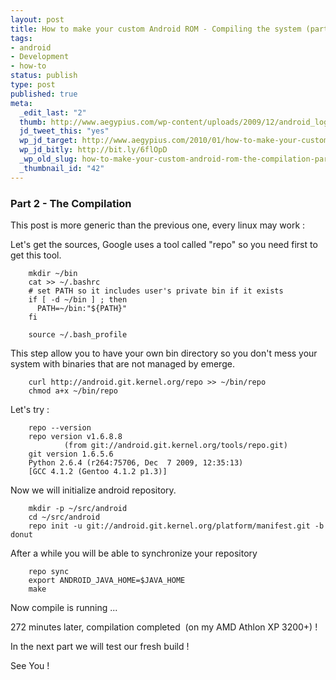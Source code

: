 ```yaml
--- 
layout: post
title: How to make your custom Android ROM - Compiling the system (part 2)
tags: 
- android
- Development
- how-to
status: publish
type: post
published: true
meta: 
  _edit_last: "2"
  thumb: http://www.aegypius.com/wp-content/uploads/2009/12/android_logo.jpg
  jd_tweet_this: "yes"
  wp_jd_target: http://www.aegypius.com/2010/01/how-to-make-your-custom-android-rom-the-compilation-part-2/
  wp_jd_bitly: http://bit.ly/6flOpD
  _wp_old_slug: how-to-make-your-custom-android-rom-the-compilation-part-2
  _thumbnail_id: "42"
---
```


### Part 2 - The Compilation

This post is more generic than the previous one, every linux may work :

Let's get the sources, Google uses a tool called "repo" so you need first to get this tool.

~~~ {bash}
    mkdir ~/bin
    cat >> ~/.bashrc
    # set PATH so it includes user's private bin if it exists
    if [ -d ~/bin ] ; then
      PATH=~/bin:"${PATH}"
    fi
~~~
~~~ {bash}
    source ~/.bash_profile
~~~

This step allow you to have your own bin directory so you don't mess your system with binaries that are not managed by emerge.

~~~ {bash}
    curl http://android.git.kernel.org/repo >> ~/bin/repo
    chmod a+x ~/bin/repo
~~~

Let's try :

~~~ {bash}
    repo --version
    repo version v1.6.8.8
            (from git://android.git.kernel.org/tools/repo.git)
    git version 1.6.5.6
    Python 2.6.4 (r264:75706, Dec  7 2009, 12:35:13)
    [GCC 4.1.2 (Gentoo 4.1.2 p1.3)]
~~~

Now we will initialize android repository.

~~~ {bash}
    mkdir -p ~/src/android
    cd ~/src/android
    repo init -u git://android.git.kernel.org/platform/manifest.git -b donut
~~~

After a while you will be able to synchronize your repository

~~~ {bash}
    repo sync
    export ANDROID_JAVA_HOME=$JAVA_HOME
    make
~~~

Now compile is running ...

272 minutes later, compilation completed  (on my AMD Athlon XP 3200+) !

In the next part we will test our fresh build !

See You !
